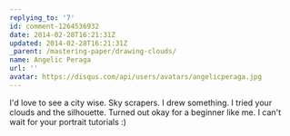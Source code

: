 ```yaml
---
replying_to: '7'
id: comment-1264536932
date: 2014-02-28T16:21:31Z
updated: 2014-02-28T16:21:31Z
_parent: /mastering-paper/drawing-clouds/
name: Angelic Peraga
url: ''
avatar: https://disqus.com/api/users/avatars/angelicperaga.jpg
---
```


I'd love to see a city wise. Sky scrapers. I drew something. I tried your clouds
and the silhouette. Turned out okay for a beginner like me. I can't wait for
your portrait tutorials :)
